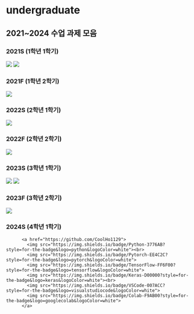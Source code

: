 # undergraduate

## 2021~2024 수업 과제 모음 

### 2021S (1학년 1학기)
<img src="https://img.shields.io/badge/Interactive Programming-3776AB?style=for-the-badge&logo=python&logoColor=white">
<img src="https://img.shields.io/badge/Software and problem solving-3776AB?style=for-the-badge&logo=python&logoColor=white">


### 2021F (1학년 2학기)
<img src="https://img.shields.io/badge/Basic Programming-A8B9CC?style=for-the-badge&logo=C&logoColor=white">


### 2022S (2학년 1학기)
<img src="https://img.shields.io/badge/Data Structure-A8B9CC?style=for-the-badge&logo=C&logoColor=white">

### 2022F (2학년 2학기)
<img src="https://img.shields.io/badge/System Programming-A8B9CC?style=for-the-badge&logo=C&logoColor=white">

### 2023S (3학년 1학기)
<img src="https://img.shields.io/badge/Network Programming-A8B9CC?style=for-the-badge&logo=C&logoColor=white">
<img src="https://img.shields.io/badge/Artificial Intelligence-3776AB?style=for-the-badge&logo=python&logoColor=white">

### 2023F (3학년 2학기)
<img src="https://img.shields.io/badge/Software and problem solving-3776AB?style=for-the-badge&logo=python&logoColor=white">

### 2024S (4학년 1학기)




          <a href="https://github.com/CoolHo1129">
            <img src="https://img.shields.io/badge/Python-3776AB?style=for-the-badge&logo=python&logoColor=white"><br>
            <img src="https://img.shields.io/badge/Pytorch-EE4C2C?style=for-the-badge&logo=pytorch&logoColor=white">
            <img src="https://img.shields.io/badge/TensorFlow-FF6F00?style=for-the-badge&logo=tensorflow&logoColor=white">
            <img src="https://img.shields.io/badge/Keras-D00000?style=for-the-badge&logo=keras&logoColor=white"><br>
            <img src="https://img.shields.io/badge/VSCode-007ACC?style=for-the-badge&logo=visualstudiocode&logoColor=white">
            <img src="https://img.shields.io/badge/Colab-F9AB00?style=for-the-badge&logo=googlecolab&logoColor=white">
          </a>
